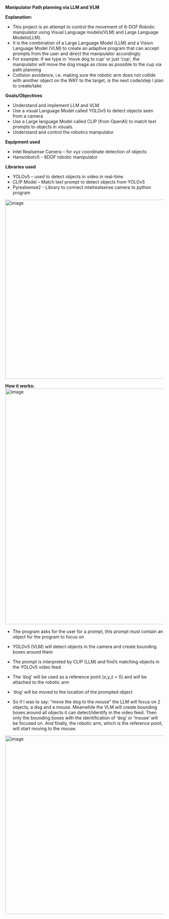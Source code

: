 **Manipulator Path planning via LLM and VLM**

**Explanation:**
- This project is an attempt to control the movement of 6-DOF Robotic manipulator using Visual Language models(VLM) and Large Language Models(LLM).
-	It is the combination of a Large Language Model (LLM) and a Vision Language Model (VLM) to create an adaptive program that can accept prompts from the user and direct the manipulator accordingly
-	For example: if we type in 'move dog to cup' or just 'cup', the manipulator will move the dog image as close as possible to the cup via path planning
-	Collision avoidance, i.e. making sure the robotic arm does not collide with another object on the WAY to the target, is the next code/step I plan to create/take

**Goals/Objectives**
- Understand and implement LLM and VLM
- Use a visual Language Model called YOLOv5 to detect objects seen from a camera
- Use a Large language Model called CLIP (from OpenAI) to match text prompts to objects in visuals.
- Understand and control the robotics manipulator

**Equipment used**
- Intel Realsense Camera – for xyz coordinate detection of objects
- Hansrobotv5 - 6DOF robotic manipulator

**Libraries used**
- YOLOv5 – used to detect objects in video in real-time 
- CLIP Model – Match text prompt to detect objects from YOLOv5 
- Pyrealsense2 - Library to connect intelrealsense camera to python program
<img width="757" height="568" alt="image" src="https://github.com/user-attachments/assets/8cc6ef8c-e4b7-45d3-834c-2d537ba1ef30" />


**How it works:**
<img width="1756" height="748" alt="image" src="https://github.com/user-attachments/assets/6bc0230c-8fa3-4c8d-b8e9-a11b4118b48b" />
-	The program asks for the user for a prompt, this prompt must contain an object for the program to focus on
-	YOLOv5 (VLM) will detect objects in the camera and create bounding boxes around them
- The prompt is interpreted by CLIP (LLM) and find’s matching objects in the YOLOv5 video feed

- The ‘dog’ will be used as a reference point (x,y,z = 0) and will be attached to the robotic arm
- ‘dog’ will be moved to the location of the prompted object
- So if I was to say: “move the dog to the mouse” the LLM will focus on 2 objects, a dog and a mouse. Meanwhile the VLM will create bounding boxes around all objects it can detect/identify in the video feed. Then only the bounding boxes with the identification of ‘dog’ or ‘mouse’ will be focused on. And finally, the robotic arm, which is the reference point, will start moving to the mouse.

<img width="731" height="566" alt="image" src="https://github.com/user-attachments/assets/1e445a23-87af-4e83-9cd8-04682da745e4" />



